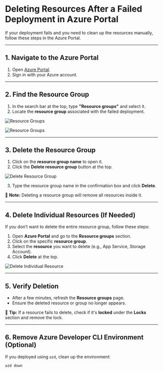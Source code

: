 # Deleting Resources After a Failed Deployment in Azure Portal

If your deployment fails and you need to clean up the resources manually, follow these steps in the Azure Portal.

---

## **1. Navigate to the Azure Portal**
1. Open [Azure Portal](https://portal.azure.com/).
2. Sign in with your Azure account.

---

## **2. Find the Resource Group**
1. In the search bar at the top, type **"Resource groups"** and select it.
2. Locate the **resource group** associated with the failed deployment.

![Resource Groups](./docs/resourcegroup.png)

![Resource Groups](./docs/resource-groups.png)

---

## **3. Delete the Resource Group**
1. Click on the **resource group name** to open it.
2. Click the **Delete resource group** button at the top.

![Delete Resource Group](./docs/DeleteRG.png)

3. Type the resource group name in the confirmation box and click **Delete**.

📌 **Note:** Deleting a resource group will remove all resources inside it.

---

## **4. Delete Individual Resources (If Needed)**
If you don’t want to delete the entire resource group, follow these steps:

1. Open **Azure Portal** and go to the **Resource groups** section.
2. Click on the specific **resource group**.
3. Select the **resource** you want to delete (e.g., App Service, Storage Account).
4. Click **Delete** at the top.

![Delete Individual Resource](./docs/DeleteRG.png)

---

## **5. Verify Deletion**
- After a few minutes, refresh the **Resource groups** page.
- Ensure the deleted resource or group no longer appears.

📌 **Tip:** If a resource fails to delete, check if it's **locked** under the **Locks** section and remove the lock.

---

## **6. Remove Azure Developer CLI Environment (Optional)**
If you deployed using `azd`, clean up the environment:

```sh
azd down
